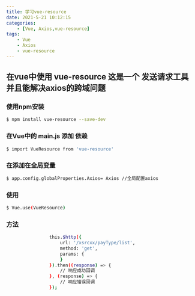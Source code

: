 ```yaml
---
title: 学习vue-resource
date: 2021-5-21 10:12:15
categories:
    - [Vue, Axios,vue-resource]
tags:
    - Vue
    - Axios
    - vue-resource
---
```


## 在vue中使用 vue-resource 这是一个 发送请求工具并且能解决axios的跨域问题
### 使用npm安装
``` bash 
$ npm install vue-resource --save-dev
```
### 在Vue中的 main.js 添加 依赖
``` bash 
$ import VueResource from 'vue-resource'
```
### 在添加在全局变量
``` bash 
$ app.config.globalProperties.Axios= Axios //全局配置axios
```
### 使用
``` bash 
$ Vue.use(VueResource)
```
### 方法
``` bash 
				this.$http({
					url: '/xsrcxx/payType/list',
					method: 'get',
					params: {
					}
				}).then((response) => {
				    // 响应成功回调
				}, (response) => {
				    // 响应错误回调
				});
```